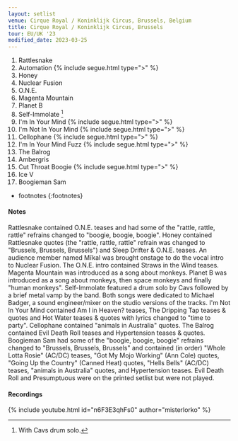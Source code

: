 ```yaml
---
layout: setlist
venue: Cirque Royal / Koninklijk Circus, Brussels, Belgium
title: Cirque Royal / Koninklijk Circus, Brussels
tour: EU/UK '23
modified_date: 2023-03-25
---
```


1. Rattlesnake
2. Automation
   {% include segue.html type=">" %}
3. Honey
4. Nuclear Fusion
5. O.N.E.
6. Magenta Mountain
7. Planet B
8. Self-Immolate
     [^1]
9. I'm In Your Mind
   {% include segue.html type=">" %}
10. I'm Not In Your Mind
   {% include segue.html type=">" %}
11. Cellophane
   {% include segue.html type=">" %}
12. I'm In Your Mind Fuzz
   {% include segue.html type=">" %}
13. The Balrog
14. Ambergris
15. Cut Throat Boogie
   {% include segue.html type=">" %}
16. Ice V
17. Boogieman Sam

<!--snippet-->
* footnotes
{:footnotes}
[^1]: With Cavs drum solo.

#### Notes
Rattlesnake contained O.N.E. teases and had some of the "rattle, rattle, rattle" refrains changed to "boogie, boogie, boogie".  Honey contained Rattlesnake quotes (the "rattle, rattle, rattle" refrain was changed to "Brussels, Brussels, Brussels") and Sleep Drifter & O.N.E. teases.  An audience member named Mīkal was brought onstage to do the vocal intro to Nuclear Fusion.  The O.N.E. intro contained Straws in the Wind teases.  Magenta Mountain was introduced as a song about monkeys. Planet B was introduced as a song about monkeys, then space monkeys and finally "human monkeys".  Self-Immolate featured a drum solo by Cavs followed by a brief metal vamp by the band. Both songs were dedicated to Michael Badger, a sound engineer/mixer on the studio versions of the tracks. I'm Not In Your Mind contained Am I in Heaven? teases, The Dripping Tap teases & quotes and Hot Water teases & quotes with lyrics changed to "time to party".  Cellophane contained "animals in Australia" quotes.  The Balrog contained Evil Death Roll teases and Hypertension teases & quotes. Boogieman Sam had some of the  "boogie, boogie, boogie" refrains changed to "Brussels, Brussels, Brussels" and contained (in order) "Whole Lotta Rosie" (AC/DC) teases, "Got My Mojo Working" (Ann Cole) quotes, "Going Up the Country" (Canned Heat) quotes, "Hells Bells" (AC/DC) teases, "animals in Australia" quotes, and Hypertension teases.  Evil Death Roll and Presumptuous were on the printed setlist but were not played.

#### Recordings

{% include youtube.html id="n6F3E3qhFs0" author="misterlorko" %}
